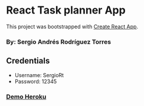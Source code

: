 # React Task planner App

This project was bootstrapped with [Create React App](https://github.com/facebook/create-react-app).

### By: Sergio Andrés Rodríguez Torres

## Credentials
 * Username: SergioRt
 * Password: 12345
 
### [Demo Heroku](https://lab-react-tasker.herokuapp.com/)